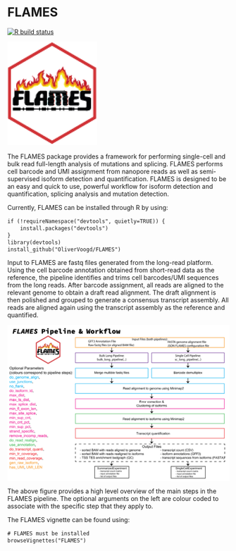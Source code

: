 
# FLAMES

[![R build status](https://github.com/ChangqingW/FLAMES-R/workflows/R-CMD-check-bioc/badge.svg)](https://github.com/ChangqingW/FLAMES-R/actions)

<img  src="inst/images/FLAMES-01.png">


The FLAMES package provides a framework for performing single-cell and bulk read full-length analysis of mutations and splicing. FLAMES performs cell barcode and UMI assignment from nanopore reads as well as semi-supervised isoform detection and quantification. FLAMES is designed to be an easy and quick to use, powerful workflow for isoform detection and quantification, splicing analysis and mutation detection.

Currently, FLAMES can be installed through R by using:
```
if (!requireNamespace("devtools", quietly=TRUE)) {
    install.packages("devtools")
}
library(devtools)
install_github("OliverVoogd/FLAMES")
```

Input to FLAMES are fastq files generated from the long-read platform. Using the cell barcode annotation obtained from short-read data as the reference, the pipeline identifies and trims cell barcodes/UMI sequences from the long reads. After barcode assignment, all reads are aligned to the relevant genome to obtain a draft read alignment. The draft alignment is then polished and grouped to generate a consensus transcript assembly. All reads are aligned again using the transcript assembly as the reference and quantified. 

<img align='center' src="inst/images/FLAMESpipeline-01.png">

The above figure provides a high level overview of the main steps in the FLAMES pipeline. The optional arguments on the left are colour coded to associate with the specific step that they apply to.

The FLAMES vignette can be found using:
```
# FLAMES must be installed
browseVignettes("FLAMES")
```